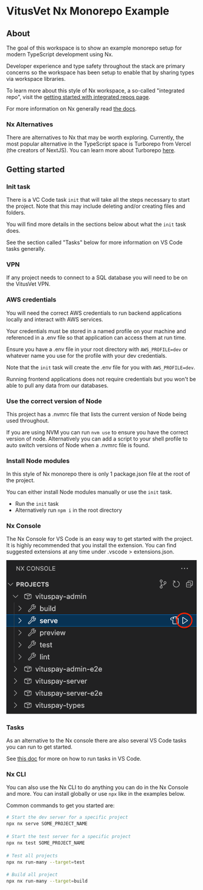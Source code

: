 # VitusVet Nx Monorepo Example

## About

The goal of this workspace is to show an example monorepo setup for modern TypeScript development using Nx.

Developer experience and type safety throughout the stack are primary concerns so the workspace has been setup to enable that by sharing types via workspace libraries.

To learn more about this style of Nx workspace, a so-called "integrated repo", visit the [getting started with integrated repos page](https://nx.dev/getting-started/integrated-repo-tutorial).

For more information on Nx generally read [the docs](https://nx.dev/getting-started/intro).

### Nx Alternatives

There are alternatives to Nx that may be worth exploring. Currently, the most popular alternative in the TypeScript space is Turborepo from Vercel (the creators of NextJS). You can learn more about Turborepo [here](https://turbo.build/repo).

## Getting started

### Init task

There is a VC Code task `init` that will take all the steps necessary to start the project. Note that this may include deleting and/or creating files and folders.

You will find more details in the sections below about what the `init` task does.

See the section called "Tasks" below for more information on VS Code tasks generally.

### VPN

If any project needs to connect to a SQL database you will need to be on the VitusVet VPN.

### AWS credentials

You will need the correct AWS credentials to run backend applications locally and interact with AWS services.

Your credentials must be stored in a named profile on your machine and referenced in a .env file so that application can access them at run time.

Ensure you have a .env file in your root directory with `AWS_PROFILE=dev` or whatever name you use for the profile with your dev credentials.

Note that the `init` task will create the .env file for you with `AWS_PROFILE=dev`.

Running frontend applications does not require credentials but you won't be able to pull any data from our databases.

### Use the correct version of Node

This project has a .nvmrc file that lists the current version of Node being used throughout.

If you are using NVM you can run `nvm use` to ensure you have the correct version of node. Alternatively you can add a script to your shell profile to auto switch versions of Node when a .nvmrc file is found.

### Install Node modules

In this style of Nx monorepo there is only 1 package.json file at the root of the project.

You can either install Node modules manually or use the `init` task.

- Run the `init` task
- Alternatively run `npm i` in the root directory

### Nx Console

The Nx Console for VS Code is an easy way to get started with the project. It is highly recommended that you install the extension. You can find suggested extensions at any time under .vscode > extensions.json.

![Serve VitusPay Admin task in Nx Console](./docs/images/nx-console-serve-project-task.png)

### Tasks

As an alternative to the Nx console there are also several VS Code tasks you can run to get started.

See [this doc](https://vitusvet.atlassian.net/wiki/spaces/PD/pages/2284978177/How+to+run+VS+Code+tasks) for more on how to run tasks in VS Code.

### Nx CLI

You can also use the Nx CLI to do anything you can do in the Nx Console and more. You can install globally or use `npx` like in the examples below.

Common commands to get you started are:

```sh
# Start the dev server for a specific project
npx nx serve SOME_PROJECT_NAME

# Start the test server for a specific project
npx nx test SOME_PROJECT_NAME

# Test all projects
npx nx run-many --target=test

# Build all project
npx nx run-many --target=build
```
